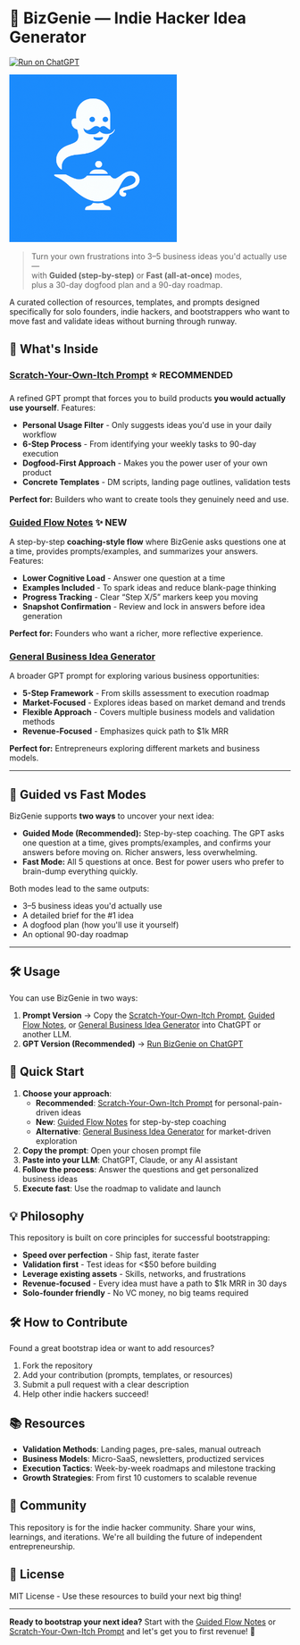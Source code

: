# 🚀 BizGenie — Indie Hacker Idea Generator

[![Run on ChatGPT](https://img.shields.io/badge/Try%20on-ChatGPT-blue)](https://chatgpt.com/g/g-68d84c19fd9881919e1ca226552d6f2c-bizgenie-indie-hacker-idea-generator?model=gpt-5)

<img src="bizgenie-logo.png" alt="BizGenie Logo" width="300" height="300">

> Turn your own frustrations into 3–5 business ideas you'd actually use —  
> with **Guided (step-by-step)** or **Fast (all-at-once)** modes,  
> plus a 30-day dogfood plan and a 90-day roadmap.

A curated collection of resources, templates, and prompts designed specifically for solo founders, indie hackers, and bootstrappers who want to move fast and validate ideas without burning through runway.

## 🎯 What's Inside

### [Scratch-Your-Own-Itch Prompt](./scratch-your-own-itch-prompt.md) ⭐ **RECOMMENDED**
A refined GPT prompt that forces you to build products **you would actually use yourself**. Features:

- **Personal Usage Filter** - Only suggests ideas you'd use in your daily workflow
- **6-Step Process** - From identifying your weekly tasks to 90-day execution
- **Dogfood-First Approach** - Makes you the power user of your own product
- **Concrete Templates** - DM scripts, landing page outlines, validation tests

**Perfect for:** Builders who want to create tools they genuinely need and use.

### [Guided Flow Notes](./guided-flow-notes.md) ✨ **NEW**
A step-by-step **coaching-style flow** where BizGenie asks questions one at a time, provides prompts/examples, and summarizes your answers. Features:

- **Lower Cognitive Load** - Answer one question at a time
- **Examples Included** - To spark ideas and reduce blank-page thinking
- **Progress Tracking** - Clear “Step X/5” markers keep you moving
- **Snapshot Confirmation** - Review and lock in answers before idea generation

**Perfect for:** Founders who want a richer, more reflective experience.

### [General Business Idea Generator](./general-business-idea-prompt.md)
A broader GPT prompt for exploring various business opportunities:

- **5-Step Framework** - From skills assessment to execution roadmap
- **Market-Focused** - Explores ideas based on market demand and trends
- **Flexible Approach** - Covers multiple business models and validation methods
- **Revenue-Focused** - Emphasizes quick path to $1k MRR

**Perfect for:** Entrepreneurs exploring different markets and business models.

---

## 🧭 Guided vs Fast Modes

BizGenie supports **two ways** to uncover your next idea:

- **Guided Mode (Recommended):** Step-by-step coaching. The GPT asks one question at a time, gives prompts/examples, and confirms your answers before moving on. Richer answers, less overwhelming.  
- **Fast Mode:** All 5 questions at once. Best for power users who prefer to brain-dump everything quickly.  

Both modes lead to the same outputs:
- 3–5 business ideas you'd actually use
- A detailed brief for the #1 idea
- A dogfood plan (how you'll use it yourself)
- An optional 90-day roadmap

---

## 🛠️ Usage

You can use BizGenie in two ways:

1. **Prompt Version** → Copy the [Scratch-Your-Own-Itch Prompt](./scratch-your-own-itch-prompt.md), [Guided Flow Notes](./guided-flow-notes.md), or [General Business Idea Generator](./general-business-idea-prompt.md) into ChatGPT or another LLM.  
2. **GPT Version (Recommended)** → [Run BizGenie on ChatGPT](https://chatgpt.com/g/g-68d84c19fd9881919e1ca226552d6f2c-bizgenie-indie-hacker-idea-generator?model=gpt-5)

## 🚀 Quick Start

1. **Choose your approach**: 
   - **Recommended**: [Scratch-Your-Own-Itch Prompt](./scratch-your-own-itch-prompt.md) for personal-pain-driven ideas
   - **New**: [Guided Flow Notes](./guided-flow-notes.md) for step-by-step coaching
   - **Alternative**: [General Business Idea Generator](./general-business-idea-prompt.md) for market-driven exploration
2. **Copy the prompt**: Open your chosen prompt file
3. **Paste into your LLM**: ChatGPT, Claude, or any AI assistant
4. **Follow the process**: Answer the questions and get personalized business ideas
5. **Execute fast**: Use the roadmap to validate and launch

## 💡 Philosophy

This repository is built on core principles for successful bootstrapping:

- **Speed over perfection** - Ship fast, iterate faster
- **Validation first** - Test ideas for <$50 before building
- **Leverage existing assets** - Skills, networks, and frustrations
- **Revenue-focused** - Every idea must have a path to $1k MRR in 30 days
- **Solo-founder friendly** - No VC money, no big teams required

## 🛠️ How to Contribute

Found a great bootstrap idea or want to add resources? 

1. Fork the repository
2. Add your contribution (prompts, templates, or resources)
3. Submit a pull request with a clear description
4. Help other indie hackers succeed!

## 📚 Resources

- **Validation Methods**: Landing pages, pre-sales, manual outreach
- **Business Models**: Micro-SaaS, newsletters, productized services
- **Execution Tactics**: Week-by-week roadmaps and milestone tracking
- **Growth Strategies**: From first 10 customers to scalable revenue

## 🤝 Community

This repository is for the indie hacker community. Share your wins, learnings, and iterations. We're all building the future of independent entrepreneurship.

## 📄 License

MIT License - Use these resources to build your next big thing!

---

**Ready to bootstrap your next idea?** Start with the [Guided Flow Notes](./guided-flow-notes.md) or [Scratch-Your-Own-Itch Prompt](./scratch-your-own-itch-prompt.md) and let's get you to first revenue! 🚀